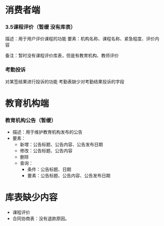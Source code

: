# 消费者端

### 3.5课程评价（暂缓 没有库表）
描述：用于用户评价课程的功能
要素：机构名称、课程名称、紧急程度、评价内容

备注：暂时没有课程评价库表，但是有教育机构、教师评价

### 考勤投诉
对某签结果进行投诉的功能
考勤表缺少对考勤结果投诉的字段

# 教育机构端
### 教育机构公告（暂缓）
  - 描述：用于维护教育机构发布的公告
  - 要素：
    - 新增：公告标题、公告内容、公告发布日期
    - 修改：公告标题、公告内容
    - 删除
    - 查询：
      - 条件：公告标题、日期
      - 要素：公告标题、公告内容、公告发布日期



# 库表缺少内容
- 课程评价
- 合同协商表：没有退款原因。